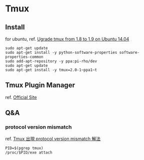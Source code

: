 

# Tmux

## Install
for ubuntu, ref. [Ugrade tmux from 1.8 to 1.9 on Ubuntu 14.04](http://stackoverflow.com/questions/25940944/ugrade-tmux-from-1-8-to-1-9-on-ubuntu-14-04)

    sudo apt-get update
    sudo apt-get install -y python-software-properties software-properties-common
    sudo add-apt-repository -y ppa:pi-rho/dev
    sudo apt-get update
    sudo apt-get install -y tmux=2.0-1~ppa1~t

## Tmux Plugin Manager
ref. [Official Site](https://github.com/tmux-plugins/tpm)

## Q&A

### protocol version mismatch
ref. [Tmux 出現 protocol version mismatch 解法](http://blog.longwin.com.tw/2013/11/tmux-protocol-version-mismatch-fix-2013/)

    PID=$(pgrep tmux)
    /proc/$PID/exe attach
